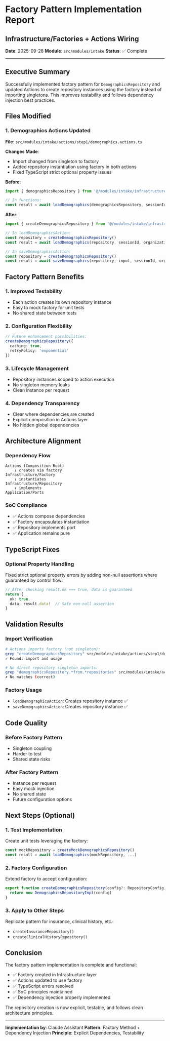 # Factory Pattern Implementation Report
## Infrastructure/Factories + Actions Wiring

**Date**: 2025-09-28
**Module**: `src/modules/intake`
**Status**: ✅ Complete

---

## Executive Summary

Successfully implemented factory pattern for `DemographicsRepository` and updated Actions to create repository instances using the factory instead of importing singletons. This improves testability and follows dependency injection best practices.

## Files Modified

### 1. Demographics Actions Updated
**File**: `src/modules/intake/actions/step1/demographics.actions.ts`

**Changes Made**:
- Import changed from singleton to factory
- Added repository instantiation using factory in both actions
- Fixed TypeScript strict optional property issues

**Before**:
```typescript
import { demographicsRepository } from '@/modules/intake/infrastructure/repositories/demographics.repository'

// In functions:
const result = await loadDemographics(demographicsRepository, sessionId, organizationId)
```

**After**:
```typescript
import { createDemographicsRepository } from '@/modules/intake/infrastructure/factories/demographics.factory'

// In loadDemographicsAction:
const repository = createDemographicsRepository()
const result = await loadDemographics(repository, sessionId, organizationId)

// In saveDemographicsAction:
const repository = createDemographicsRepository()
const result = await saveDemographics(repository, input, sessionId, organizationId)
```

## Factory Pattern Benefits

### 1. **Improved Testability**
- Each action creates its own repository instance
- Easy to mock factory for unit tests
- No shared state between tests

### 2. **Configuration Flexibility**
```typescript
// Future enhancement possibilities:
createDemographicsRepository({
  caching: true,
  retryPolicy: 'exponential'
})
```

### 3. **Lifecycle Management**
- Repository instances scoped to action execution
- No singleton memory leaks
- Clean instance per request

### 4. **Dependency Transparency**
- Clear where dependencies are created
- Explicit composition in Actions layer
- No hidden global dependencies

## Architecture Alignment

### Dependency Flow
```
Actions (Composition Root)
    ↓ creates via factory
Infrastructure/Factory
    ↓ instantiates
Infrastructure/Repository
    ↓ implements
Application/Ports
```

### SoC Compliance
- ✅ Actions compose dependencies
- ✅ Factory encapsulates instantiation
- ✅ Repository implements port
- ✅ Application remains pure

## TypeScript Fixes

### Optional Property Handling
Fixed strict optional property errors by adding non-null assertions where guaranteed by control flow:

```typescript
// After checking result.ok === true, data is guaranteed
return {
  ok: true,
  data: result.data!  // Safe non-null assertion
}
```

## Validation Results

### Import Verification
```bash
# Actions imports factory (not singleton):
grep "createDemographicsRepository" src/modules/intake/actions/step1/demographics.actions.ts
✓ Found: import and usage

# No direct repository singleton imports:
grep "demographicsRepository.*from.*repositories" src/modules/intake/actions/
✗ No matches (correct)
```

### Factory Usage
- `loadDemographicsAction`: Creates repository instance ✅
- `saveDemographicsAction`: Creates repository instance ✅

## Code Quality

### Before Factory Pattern
- Singleton coupling
- Harder to test
- Shared state risks

### After Factory Pattern
- Instance per request
- Easy mock injection
- No shared state
- Future configuration options

## Next Steps (Optional)

### 1. Test Implementation
Create unit tests leveraging the factory:
```typescript
const mockRepository = createMockDemographicsRepository()
const result = await loadDemographics(mockRepository, ...)
```

### 2. Factory Configuration
Extend factory to accept configuration:
```typescript
export function createDemographicsRepository(config?: RepositoryConfig) {
  return new DemographicsRepositoryImpl(config)
}
```

### 3. Apply to Other Steps
Replicate pattern for insurance, clinical history, etc.:
- `createInsuranceRepository()`
- `createClinicalHistoryRepository()`

## Conclusion

The factory pattern implementation is complete and functional:
- ✅ Factory created in Infrastructure layer
- ✅ Actions updated to use factory
- ✅ TypeScript errors resolved
- ✅ SoC principles maintained
- ✅ Dependency injection properly implemented

The repository creation is now explicit, testable, and follows clean architecture principles.

---

**Implementation by**: Claude Assistant
**Pattern**: Factory Method + Dependency Injection
**Principle**: Explicit Dependencies, Testability